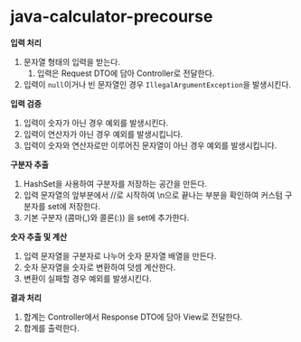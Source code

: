 # java-calculator-precourse

**입력 처리**
1. 문자열 형태의 입력을 받는다.
   1. 입력은 Request DTO에 담아 Controller로 전달한다.
2. 입력이 `null`이거나 빈 문자열인 경우 `IllegalArgumentException`을 발생시킨다.

**입력 검증**
1. 입력이 숫자가 아닌 경우 예외를 발생시킨다.
2. 입력이 연산자가 아닌 경우 예외를 발생시킵니다.
3. 입력이 숫자와 연산자로만 이루어진 문자열이 아닌 경우 예외를 발생시킵니다.

**구분자 추출**
1. HashSet을 사용하여 구분자를 저장하는 공간을 만든다.
2. 입력 문자열의 앞부분에서 //로 시작하여 \n으로 끝나는 부분을 확인하여 커스텀 구분자를 set에 저장한다.
3. 기본 구분자 (콤마(,)와 콜론(:)) 을 set에 추가한다.

**숫자 추출 및 계산**
1. 입력 문자열을 구분자로 나누어 숫자 문자열 배열을 만든다.
2. 숫자 문자열을 숫자로 변환하여 덧셈 계산한다.
3. 변환이 실패할 경우 예외를 발생시킨다.

**결과 처리**
1. 합계는 Controller에서 Response DTO에 담아 View로 전달한다.
2. 합계를 출력한다.